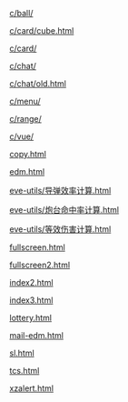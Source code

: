 
<p><a href="c/ball/index.html">c/ball/</a><p>
<p><a href="c/card/cube.html">c/card/cube.html</a><p>
<p><a href="c/card/index.html">c/card/</a><p>
<p><a href="c/chat/index.html">c/chat/</a><p>
<p><a href="c/chat/old.html">c/chat/old.html</a><p>
<p><a href="c/menu/index.html">c/menu/</a><p>
<p><a href="c/range/index.html">c/range/</a><p>
<p><a href="c/vue/index.html">c/vue/</a><p>
<p><a href="copy.html">copy.html</a><p>
<p><a href="edm.html">edm.html</a><p>
<p><a href="eve-utils/导弹效率计算.html">eve-utils/导弹效率计算.html</a><p>
<p><a href="eve-utils/炮台命中率计算.html">eve-utils/炮台命中率计算.html</a><p>
<p><a href="eve-utils/等效伤害计算.html">eve-utils/等效伤害计算.html</a><p>
<p><a href="fullscreen.html">fullscreen.html</a><p>
<p><a href="fullscreen2.html">fullscreen2.html</a><p>
<p><a href="index2.html">index2.html</a><p>
<p><a href="index3.html">index3.html</a><p>
<p><a href="lottery.html">lottery.html</a><p>
<p><a href="mail-edm.html">mail-edm.html</a><p>
<p><a href="sl.html">sl.html</a><p>
<p><a href="tcs.html">tcs.html</a><p>
<p><a href="xzalert.html">xzalert.html</a><p>
